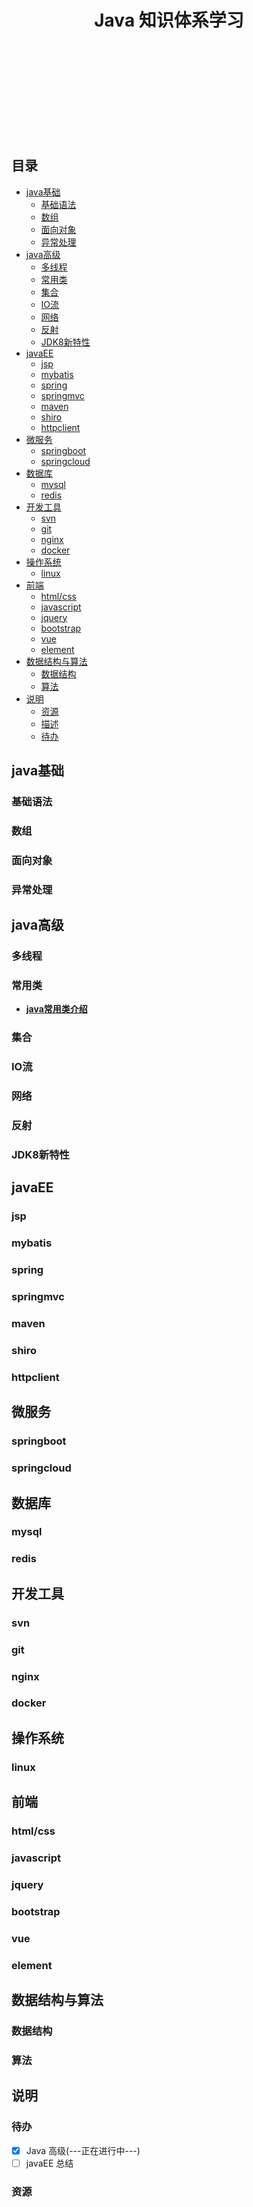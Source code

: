 <h1 align="center">Java 知识体系学习</h1>
<p align="center">
<a href="https://github.com/itzhanglg/java-knowledge-system" target="_blank">
    <svg class="svgIcon" aria-hidden="true">
        <use xlink:href="#icon-huabanfuben"></use>
    </svg>
</a>
</p>

## 目录

- [java基础](#java基础)
    - [基础语法](#基础语法)
    - [数组](#数组)
    - [面向对象](#面向对象)
    - [异常处理](#异常处理)
- [java高级](#java高级)
    - [多线程](#多线程)
    - [常用类](#常用类)
    - [集合](#集合)
    - [IO流](#IO流)
    - [网络](#网络)
    - [反射](#反射)
    - [JDK8新特性]()
- [javaEE](#javaEE)
    - [jsp](#jsp)
    - [mybatis](#mybatis)
    - [spring](#spring)
    - [springmvc](#springmvc)
    - [maven](#maven)
    - [shiro](#shiro)
    - [httpclient](#httpclient)
- [微服务](#微服务)
  - [springboot](#springboot)
  - [springcloud](#springcloud)
- [数据库](#数据库)
  - [mysql](#mysql)
  - [redis](#redis)
- [开发工具](#开发工具)
  - [svn](#svn)
  - [git](#git)
  - [nginx](#nginx)
  - [docker](#docker)
- [操作系统](#操作系统)
  - [linux](#linux)
- [前端](#前端)
  - [html/css](#htmlAndCss)
  - [javascript](#javascript)
  - [jquery](#jquery)
  - [bootstrap](#bootstrap)
  - [vue](#vue)
  - [element](#element)
- [数据结构与算法](#数据结构与算法)
  - [数据结构](#数据结构)
  - [算法](#算法)
- [说明](#说明)
  - [资源](#资源)
  - [描述](#描述)
  - [待办](#待办)


## java基础

### 基础语法
### 数组
### 面向对象
### 异常处理


## java高级

### 多线程
### 常用类
* **[java常用类介绍](docs/javaSenior/commonClass/java常用类知识.md)**

### 集合
### IO流
### 网络
### 反射
### JDK8新特性


## javaEE

### jsp
### mybatis
### spring
### springmvc
### maven
### shiro
### httpclient


## 微服务

### springboot
### springcloud


## 数据库

### mysql
### redis


## 开发工具

### svn
### git
### nginx
### docker


## 操作系统

### linux


## 前端

### html/css
### javascript
### jquery
### bootstrap
### vue
### element


## 数据结构与算法

### 数据结构
### 算法


## 说明

### 待办
- [x] Java 高级(---正在进行中---)
- [ ] javaEE 总结

### 资源
